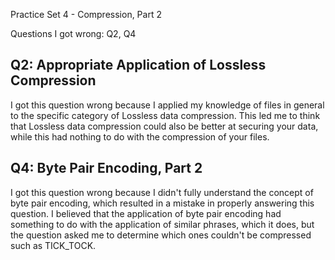Practice Set 4 - Compression, Part 2

Questions I got wrong: Q2, Q4

## Q2: Appropriate Application of Lossless Compression
I got this question wrong because I applied my knowledge of files in general to the specific category of Lossless data compression. This led me to think that Lossless data compression could also be better at securing your data, while this had nothing to do with the compression of your files.

## Q4: Byte Pair Encoding, Part 2
I got this question wrong because I didn't fully understand the concept of byte pair encoding, which resulted in a mistake in properly answering this question. I believed that the application of byte pair encoding had something to do with the application of similar phrases, which it does, but the question asked me to determine which ones couldn't be compressed such as TICK_TOCK.
